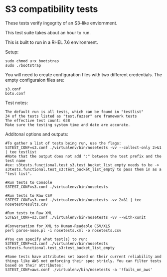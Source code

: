  S3 compatibility tests
========================

These tests verify ingegrity of an S3-like enviornment.

This test suite takes about an hour to run.

This is built to run in a RHEL 7.6 environment.

Setup:

	sudo chmod u+x bootstrap
	sudo ./bootstrap

You will need to create configuration files with two different credentials. The empty configuraion files are:

	s3.conf
	boto.conf
	
Test notes:

	The default run is all tests, which can be found in "testlist"
	34 of the tests listed as "test.fuzzer" are framework tests
	The effective test count: 638
	Make sure the testing system time and date are accurate.
	
Additonal options and outputs:

	#To gather a list of tests being run, use the flags:
	S3TEST_CONF=s3.conf ./virtualenv/bin/nosetests -vv --collect-only 2>&1 | tee testlist
	#Note that the output does not add ":" between the test prefix and the test name
	#ex: s3tests.functional.test_s3.test_bucket_list_empty needs to be -> s3tests.functional.test_s3:test_bucket_list_empty to pass them in as a "test list".

	#Run tests to Console
	S3TEST_CONF=s3.conf ./virtualenv/bin/nosetests
	
	#Run tests to Raw CSV
	S3TEST_CONF=s3.conf ./virtualenv/bin/nosetests -vv 2>&1 | tee nosetestresults.csv
	
	#Run tests to Raw XML
	S3TEST_CONF=s3.conf ./virtualenv/bin/nosetests -vv --with-xunit
	
	#Conversation for XML to Human-Readable CSV/XLS
	perl parse-nose.pl -i nosetests.xml -o nosetests.csv

	#You can specify what test(s) to run:
	S3TEST_CONF=s3.conf ./virtualenv/bin/nosetests s3tests.functional.test_s3:test_bucket_list_empty

	#Some tests have attributes set based on their current reliability and things like AWS not enforcing their spec stricly. You can filter tests based on their attributes:
	S3TEST_CONF=aws.conf ./virtualenv/bin/nosetests -a '!fails_on_aws'
